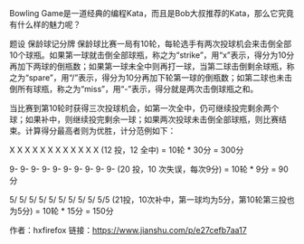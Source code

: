 Bowling Game是一道经典的编程Kata，而且是Bob大叔推荐的Kata，那么它究竟有什么样的魅力呢？

题设
保龄球记分牌
保龄球比赛一局有10轮，每轮选手有两次投球机会来击倒全部10个球瓶。如果第一球就击倒全部球瓶，称之为“strike”，用“x”表示，得分为10分再加下两球的倒瓶数；如果第一球未全中则再打一球，当第二球击倒剩余球瓶，称之为“spare”，用“/”表示，得分为10分再加下轮第一球的倒瓶数；如第二球也未击倒所有球瓶，称之为“miss”，用“-”表示，得分就是两次击倒球瓶之和。

当比赛到第10轮时获得三次投球机会，如第一次全中，仍可继续投完剩余两个球；如果补中，则继续投完剩余一球；如果两次投球未击倒全部球瓶，则比赛结束。计算得分最高者则为优胜，计分范例如下：

X X X X X X X X X X X X (12 投，12 全中) = 10轮 * 30分 = 300分

9- 9- 9- 9- 9- 9- 9- 9- 9- 9- (20 投，10 次失误，每次9分) = 10轮 * 9分 = 90分

5/ 5/ 5/ 5/ 5/ 5/ 5/ 5/ 5/ 5/5 (21投，10次补中，第一球均为5分，第10轮第三投也为5分) = 10轮 * 15分 = 150分

作者：hxfirefox
链接：https://www.jianshu.com/p/e27cefb7aa17
